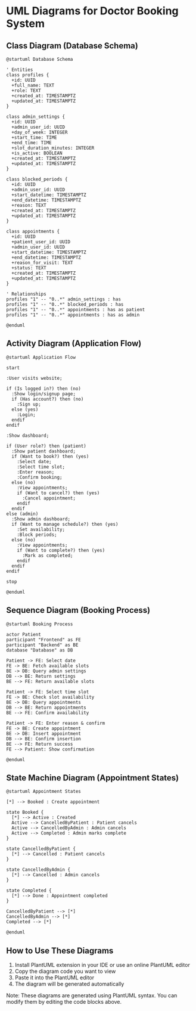 # UML Diagrams for Doctor Booking System

## Class Diagram (Database Schema)

```plantuml
@startuml Database Schema

' Entities
class profiles {
  +id: UUID
  +full_name: TEXT
  +role: TEXT
  +created_at: TIMESTAMPTZ
  +updated_at: TIMESTAMPTZ
}

class admin_settings {
  +id: UUID
  +admin_user_id: UUID
  +day_of_week: INTEGER
  +start_time: TIME
  +end_time: TIME
  +slot_duration_minutes: INTEGER
  +is_active: BOOLEAN
  +created_at: TIMESTAMPTZ
  +updated_at: TIMESTAMPTZ
}

class blocked_periods {
  +id: UUID
  +admin_user_id: UUID
  +start_datetime: TIMESTAMPTZ
  +end_datetime: TIMESTAMPTZ
  +reason: TEXT
  +created_at: TIMESTAMPTZ
  +updated_at: TIMESTAMPTZ
}

class appointments {
  +id: UUID
  +patient_user_id: UUID
  +admin_user_id: UUID
  +start_datetime: TIMESTAMPTZ
  +end_datetime: TIMESTAMPTZ
  +reason_for_visit: TEXT
  +status: TEXT
  +created_at: TIMESTAMPTZ
  +updated_at: TIMESTAMPTZ
}

' Relationships
profiles "1" -- "0..*" admin_settings : has
profiles "1" -- "0..*" blocked_periods : has
profiles "1" -- "0..*" appointments : has as patient
profiles "1" -- "0..*" appointments : has as admin

@enduml
```

## Activity Diagram (Application Flow)

```plantuml
@startuml Application Flow

start

:User visits website;

if (Is logged in?) then (no)
  :Show login/signup page;
  if (Has account?) then (no)
    :Sign up;
  else (yes)
    :Login;
  endif
endif

:Show dashboard;

if (User role?) then (patient)
  :Show patient dashboard;
  if (Want to book?) then (yes)
    :Select date;
    :Select time slot;
    :Enter reason;
    :Confirm booking;
  else (no)
    :View appointments;
    if (Want to cancel?) then (yes)
      :Cancel appointment;
    endif
  endif
else (admin)
  :Show admin dashboard;
  if (Want to manage schedule?) then (yes)
    :Set availability;
    :Block periods;
  else (no)
    :View appointments;
    if (Want to complete?) then (yes)
      :Mark as completed;
    endif
  endif
endif

stop

@enduml
```

## Sequence Diagram (Booking Process)

```plantuml
@startuml Booking Process

actor Patient
participant "Frontend" as FE
participant "Backend" as BE
database "Database" as DB

Patient -> FE: Select date
FE -> BE: Fetch available slots
BE -> DB: Query admin settings
DB --> BE: Return settings
BE --> FE: Return available slots

Patient -> FE: Select time slot
FE -> BE: Check slot availability
BE -> DB: Query appointments
DB --> BE: Return appointments
BE --> FE: Confirm availability

Patient -> FE: Enter reason & confirm
FE -> BE: Create appointment
BE -> DB: Insert appointment
DB --> BE: Confirm insertion
BE --> FE: Return success
FE --> Patient: Show confirmation

@enduml
```

## State Machine Diagram (Appointment States)

```plantuml
@startuml Appointment States

[*] --> Booked : Create appointment

state Booked {
  [*] --> Active : Created
  Active --> CancelledByPatient : Patient cancels
  Active --> CancelledByAdmin : Admin cancels
  Active --> Completed : Admin marks complete
}

state CancelledByPatient {
  [*] --> Cancelled : Patient cancels
}

state CancelledByAdmin {
  [*] --> Cancelled : Admin cancels
}

state Completed {
  [*] --> Done : Appointment completed
}

CancelledByPatient --> [*]
CancelledByAdmin --> [*]
Completed --> [*]

@enduml
```

## How to Use These Diagrams

1. Install PlantUML extension in your IDE or use an online PlantUML editor
2. Copy the diagram code you want to view
3. Paste it into the PlantUML editor
4. The diagram will be generated automatically

Note: These diagrams are generated using PlantUML syntax. You can modify them by editing the code blocks above.
